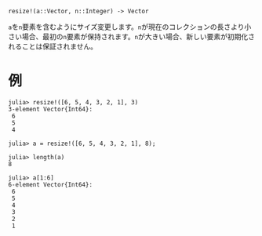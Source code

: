 ```
resize!(a::Vector, n::Integer) -> Vector
```

`a`を`n`要素を含むようにサイズ変更します。`n`が現在のコレクションの長さより小さい場合、最初の`n`要素が保持されます。`n`が大きい場合、新しい要素が初期化されることは保証されません。

# 例

```jldoctest
julia> resize!([6, 5, 4, 3, 2, 1], 3)
3-element Vector{Int64}:
 6
 5
 4

julia> a = resize!([6, 5, 4, 3, 2, 1], 8);

julia> length(a)
8

julia> a[1:6]
6-element Vector{Int64}:
 6
 5
 4
 3
 2
 1
```
